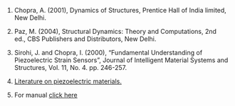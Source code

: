 1. Chopra, A. (2001), Dynamics of Structures, Prentice Hall of India limited, New Delhi.

2. Paz, M. (2004), Structural Dynamics: Theory and Computations, 2nd ed., CBS Publishers and
Distributors, New Delhi.

3. Sirohi, J. and Chopra, I. (2000), “Fundamental Understanding of Piezoelectric Strain Sensors”, Journal
of Intelligent Material Systems and Structures, Vol. 11, No. 4. pp. 246-257.

4. <a href="images/piezo.pdf" target="_blank">Literature on piezoelectric materials.</a>

5. For manual <a href="images/manual_exp3.pdf" target="_blank">click here</a>
